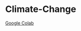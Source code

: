 # Climate-Change
[Google Colab](https://colab.research.google.com/drive/1KAxeSOsxvtKe0nqLJSKXVxsddQXl4FmM?usp=sharing)
